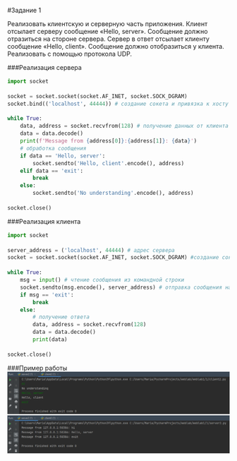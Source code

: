 #Задание 1

Реализовать клиентскую и серверную часть приложения. Клиент отсылает серверу
сообщение «Hello, server». Сообщение должно отразиться на стороне сервера.
Сервер в ответ отсылает клиенту сообщение «Hello, client». Сообщение должно
отобразиться у клиента. Реализовать с помощью протокола UDP.

###Реализация сервера
```python
import socket

socket = socket.socket(socket.AF_INET, socket.SOCK_DGRAM)
socket.bind(('localhost', 44444)) # создание сокета и привязка к хосту и порту

while True:
    data, address = socket.recvfrom(128) # получение данных от клиента
    data = data.decode()
    print(f'Message from {address[0]}:{address[1]}: {data}')
    # обработка сообщения
    if data == 'Hello, server':
        socket.sendto('Hello, client'.encode(), address)
    elif data == 'exit':
        break
    else:
        socket.sendto('No understanding'.encode(), address)

socket.close()
```

###Реализация клиента
```python
import socket

server_address = ('localhost', 44444) # адрес сервера
socket = socket.socket(socket.AF_INET, socket.SOCK_DGRAM) #создание сокета

while True:
    msg = input() # чтение сообщения из командной строки
    socket.sendto(msg.encode(), server_address) # отправка сообщения на сервер
    if msg == 'exit':
        break
    else:
        # получение ответа
        data, address = socket.recvfrom(128)
        data = data.decode()
        print(data)

socket.close()
```

###Пример работы
![Пример задания 1](images/task1.png)
![Пример задания 1](images/task1_2.png)